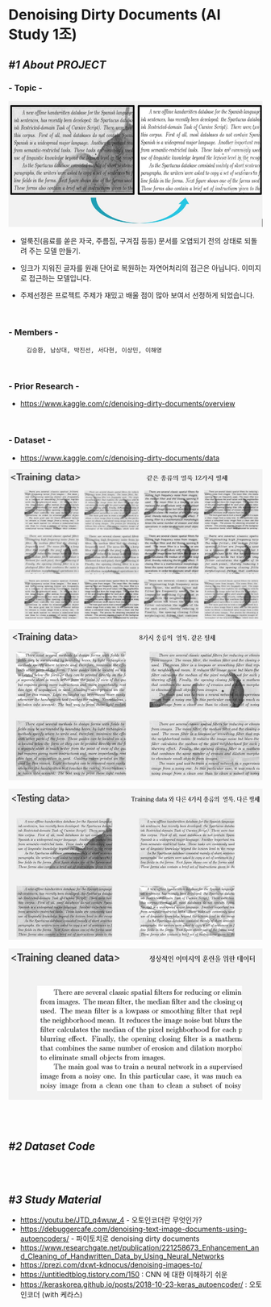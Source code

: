 Denoising Dirty Documents (AI Study 1조)
=================================================
## *#1 About PROJECT*
### - __Topic__ -
<p align="center"><img src="/img/topic.JPG" height="250px" width="700px"></p>

 - 얼룩진(음료를 쏟은 자국, 주름짐, 구겨짐 등등) 문서를 오염되기 전의 상태로 되돌려 주는 모델 만들기.
        
 - 잉크가 지워진 글자를 원래 단어로 복원하는 자연어처리의 접근은 아닙니다. 이미지로 접근하는 모델입니다.
         
 - 주제선정은 프로젝트 주제가 재밌고 배울 점이 많아 보여서 선정하게 되었습니다. 
<br>

### - __Members__ -   
         김승환, 남상대, 박진선, 서다현, 이상민, 이해영
<br>

### - __Prior Research__ -
 - https://www.kaggle.com/c/denoising-dirty-documents/overview
<br>

### - __Dataset__ -
- https://www.kaggle.com/c/denoising-dirty-documents/data

<p align="center"><img src="/img/Dataset1.JPG" height="300px" width="550px"></p>
<p align="center"><img src="/img/Dataset2.JPG" height="300px" width="550px"></p>
<p align="center"><img src="/img/Dataset3.JPG" height="300px" width="550px"></p>
<p align="center"><img src="/img/Dataset4.JPG" height="300px" width="550px"></p>
<br>
<br>

## *#2 Dataset Code*


<br>
<br>

## *#3 Study Material*
 - https://youtu.be/JTD_q4wuw_4 - 오토인코더란 무엇인가? 
 - https://debuggercafe.com/denoising-text-image-documents-using-autoencoders/ - 파이토치로 denoising dirty documents
 - https://www.researchgate.net/publication/221258673_Enhancement_and_Cleaning_of_Handwritten_Data_by_Using_Neural_Networks
 - https://prezi.com/dxwt-kdnocus/denoising-images-to/
 - https://untitledtblog.tistory.com/150 : CNN 에 대한 이해하기 쉬운 
 - https://keraskorea.github.io/posts/2018-10-23-keras_autoencoder/ : 오토인코더 (with 케라스)
